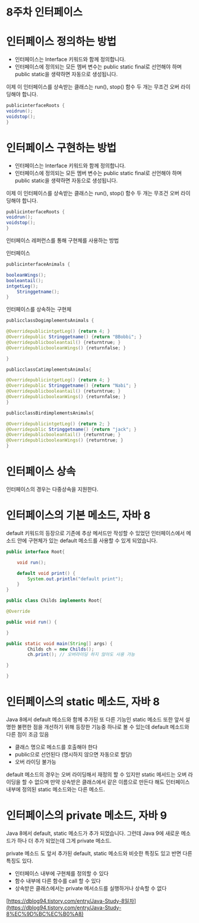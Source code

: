 # 8주차 인터페이스

# 인터페이스 정의하는 방법

- 인터페이스는 Interface 키워드와 함께 정의합니다.
- 인터페이스에 정의되는 모든 멤버 변수는 public static final로 선언해야 하며 public static을 생략하면 자동으로 생성됩니다.

이제 이 인터페이스를 상속받는 클래스는 run(), stop() 함수 두 개는 무조건 오버 라이딩해야 합니다.

```java
publicinterfaceRoots {
voidrun();
voidstop();
}
```

# 인터페이스 구현하는 방법

- 인터페이스는 Interface 키워드와 함께 정의합니다.
- 인터페이스에 정의되는 모든 멤버 변수는 public static final로 선언해야 하며 public static을 생략하면 자동으로 생성됩니다.

이제 이 인터페이스를 상속받는 클래스는 run(), stop() 함수 두 개는 무조건 오버 라이딩해야 합니다.

```java
publicinterfaceRoots {
voidrun();
voidstop();
}
```

인터페이스 레퍼런스를 통해 구현체를 사용하는 방법

인터페이스

```java
publicinterfaceAnimals {

booleanWings();
booleantail();
intgetLeg();
	Stringgetname();
}
```

인터페이스를 상속하는 구현체

```java
publicclassDogimplementsAnimals {

@OverridepublicintgetLeg() {return 4; }
@Overridepublic Stringgetname() {return "BBobbi"; }
@Overridepublicbooleantail() {returntrue; }
@OverridepublicbooleanWings() {returnfalse; }

}

publicclassCatimplementsAnimals{

@OverridepublicintgetLeg() {return 4; }
@Overridepublic Stringgetname() {return "Nabi"; }
@Overridepublicbooleantail() {returntrue; }
@OverridepublicbooleanWings() {returnfalse; }
}

publicclassBirdimplementsAnimals{

@OverridepublicintgetLeg() {return 2; }
@Overridepublic Stringgetname() {return "jack"; }
@Overridepublicbooleantail() {returntrue; }
@OverridepublicbooleanWings() {returntrue; }
}

```

# 인터페이스 상속

인터페이스의 경우는 다중상속을 지원한다.

# 인터페이스의 기본 메소드, 자바 8

default 키워드의 등장으로 기존에 추상 메서드만 작성할 수 있었던 인터페이스에서 메소드 안에 구현체가 있는 default 메소드를 사용할 수 있게 되었습니다.

```java
public interface Root{

	void run();

	default void print() {
		System.out.println("default print");
	}
}

public class Childs implements Root{

@Override

public void run() {

}

public static void main(String[] args) {
		Childs ch = new Childs();
		ch.print(); // 오버라이딩 하지 않아도 사용 가능

}

}
```

# 인터페이스의 static 메소드, 자바 8

Java 8에서 default 메소드와 함께 추가된 또 다른 기능인 static 메소드 또한 앞서 설명한 불편한 점을 개선하기 위해 등장한 기능중 하나로 볼 수 있는데 default 메소드와 다른 점이 조금 있음

- 클래스 명으로 메소드를 호출해야 한다
- public으로 선언된다 (명시하지 않으면 자동으로 할당)
- 오버 라이딩 불가능

default 메소드의 경우는 오버 라이딩해서 재정의 할 수 있지만 static 메서드는 오버 라이딩을 할 수 없으며 만약 상속받은 클래스에서 같은 이름으로 만든다 해도 인터페이스 내부에 정의된 static 메소드와는 다른 메소드.

# 인터페이스의 private 메소드, 자바 9

Java 8에서 default, static 메소드가 추가 되었습니다. 그런데 Java 9에 새로운 메소드가 하나 더 추가 되었는데 그게 private 메소드.

private 메소드 도 앞서 추가된 default, static 메소드와 비슷한 특징도 있고 반면 다른 특징도 있다.

- 인터페이스 내부에 구현체를 정의할 수 있다
- 함수 내부에 다른 함수를 call 할 수 있다
- 상속받은 클래스에서는 private 메서소드를 실행하거나 상속할 수 없다

[https://dblog94.tistory.com/entry/Java-Study-8일차](https://dblog94.tistory.com/entry/Java-Study-8%EC%9D%BC%EC%B0%A8)
